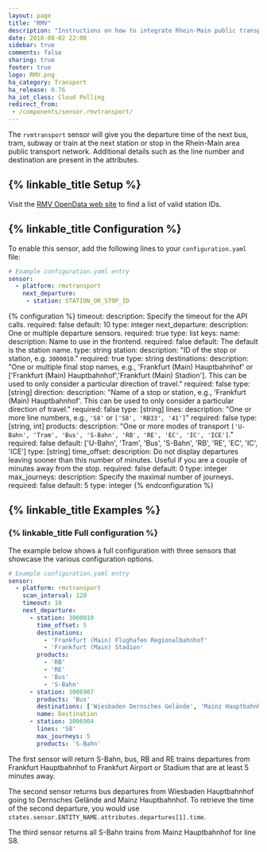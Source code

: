 ```yaml
---
layout: page
title: "RMV"
description: "Instructions on how to integrate Rhein-Main public transport departure times into Home Assistant."
date: 2018-08-02 22:00
sidebar: true
comments: false
sharing: true
footer: true
logo: RMV.png
ha_category: Transport
ha_release: 0.76
ha_iot_class: Cloud Polling
redirect_from:
 - /components/sensor.rmvtransport/
---
```


The `rvmtransport` sensor will give you the departure time of the next bus, tram, subway or train at the next station or stop in the Rhein-Main area public transport network. Additional details such as the line number and destination are present in the attributes.

## {% linkable_title Setup %}

Visit the [RMV OpenData web site](https://opendata.rmv.de) to find a list of valid station IDs.

## {% linkable_title Configuration %}

To enable this sensor, add the following lines to your `configuration.yaml` file:

```yaml
# Example configuration.yaml entry
sensor:
  - platform: rmvtransport
    next_departure:
     - station: STATION_OR_STOP_ID
```

{% configuration %}
timeout:
  description: Specify the timeout for the API calls.
  required: false
  default: 10
  type: integer
next_departure:
  description: One or multiple departure sensors.
  required: true
  type: list
  keys:
    name:
      description: Name to use in the frontend.
      required: false
      default: The default is the station name.
      type: string
    station:
      description: "ID of the stop or station, e.g. `3000010`."
      required: true
      type: string
    destinations:
      description: "One or multiple final stop names, e.g., 'Frankfurt (Main) Hauptbahnhof' or ['Frankfurt (Main) Hauptbahnhof','Frankfurt (Main) Stadion']. This can be used to only consider a particular direction of travel."
      required: false
      type: [string]
    direction:
      description: "Name of a stop or station, e.g., 'Frankfurt (Main) Hauptbahnhof'. This can be used to only consider a particular direction of travel."
      required: false
      type: [string]
    lines:
      description: "One or more line numbers, e.g., `'S8'` or `['S8', 'RB33', '41']`"
      required: false
      type: [string, int]
    products:
      description: "One or more modes of transport `['U-Bahn', 'Tram', 'Bus', 'S-Bahn', 'RB', 'RE', 'EC', 'IC', 'ICE']`."
      required: false
      default: ['U-Bahn', 'Tram', 'Bus', 'S-Bahn', 'RB', 'RE', 'EC', 'IC', 'ICE']
      type: [string]
    time_offset:
      description: Do not display departures leaving sooner than this number of minutes. Useful if you are a couple of minutes away from the stop.
      required: false
      default: 0
      type: integer
    max_journeys:
      description: Specify the maximal number of journeys.
      required: false
      default: 5
      type: integer
{% endconfiguration %}

## {% linkable_title Examples %}

### {% linkable_title Full configuration %}

The example below shows a full configuration with three sensors that showcase the various configuration options.

```yaml
# Example configuration.yaml entry
sensor:
  - platform: rmvtransport
    scan_interval: 120
    timeout: 10
    next_departure:
      - station: 3000010
        time_offset: 5
        destinations:
          - 'Frankfurt (Main) Flughafen Regionalbahnhof'
          - 'Frankfurt (Main) Stadion'
        products:
          - 'RB'
          - 'RE'
          - 'Bus'
          - 'S-Bahn'
      - station: 3006907
        products: 'Bus'
        destinations: ['Wiesbaden Dernsches Gelände', 'Mainz Hauptbahnhof']
        name: Destination
      - station: 3006904
        lines: 'S8'
        max_journeys: 5
        products: 'S-Bahn'
```

The first sensor will return S-Bahn, bus, RB and RE trains departures from Frankfurt Hauptbahnhof to Frankfurt Airport or Stadium that are at least 5 minutes away.

The second sensor returns bus departures from Wiesbaden Hauptbahnhof going to Dernsches Gelände and Mainz Hauptbahnhof. To retrieve the time of the second departure, you would use `states.sensor.ENTITY_NAME.attributes.departures[1].time`.

The third sensor returns all S-Bahn trains from Mainz Hauptbahnhof for line S8.
